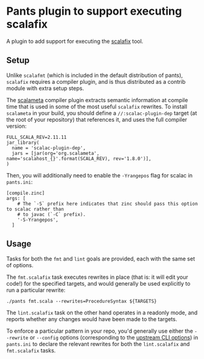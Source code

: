 # Pants plugin to support executing scalafix

A plugin to add support for executing the [scalafix](https://scalacenter.github.io/scalafix/) tool.

## Setup

Unlike `scalafmt` (which is included in the default distribution of pants), `scalafix` requires a
compiler plugin, and is thus distributed as a contrib module with extra setup steps.

The [scalameta](http://scalameta.org/) compiler plugin extracts semantic information at compile
time that is used in some of the most useful `scalafix` rewrites. To install `scalameta` in your
build, you should define a `//:scalac-plugin-dep` target (at the root of your repository) that
references it, and uses the full compiler version:

```
FULL_SCALA_REV=2.11.11
jar_library(
  name = 'scalac-plugin-dep',
  jars = [jar(org='org.scalameta', name='scalahost_{}'.format(SCALA_REV), rev='1.8.0')],
)
```

Then, you will additionally need to enable the `-Yrangepos` flag for scalac in `pants.ini`:
```
[compile.zinc]
args: [
    # The `-S` prefix here indicates that zinc should pass this option to scalac rather than
    # to javac (`-C` prefix).
    '-S-Yrangepos',
  ]
```

## Usage

Tasks for both the `fmt` and `lint` goals are provided, each with the same set of options.

The `fmt.scalafix` task executes rewrites in place (that is: it will edit your code!) for the
specified targets, and would generally be used explicitly to run a particular rewrite:
```
./pants fmt.scala --rewrites=ProcedureSyntax ${TARGETS}
```

The `lint.scalafix` task on the other hand operates in a readonly mode, and reports whether
any changes would have been made to the targets.

To enforce a particular pattern in your repo, you'd generally use either the `--rewrite` or
`--config` options (corresponding to the
[upstream CLI options](https://scalacenter.github.io/scalafix/#--help)) in `pants.ini` to declare
the relevant rewrites for both the `lint.scalafix` and `fmt.scalafix` tasks.

